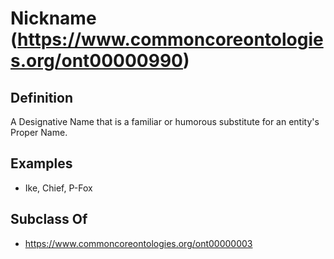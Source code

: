 # Nickname (https://www.commoncoreontologies.org/ont00000990)

## Definition
A Designative Name that is a familiar or humorous substitute for an entity's Proper Name.

## Examples
- Ike, Chief, P-Fox

## Subclass Of
- https://www.commoncoreontologies.org/ont00000003

